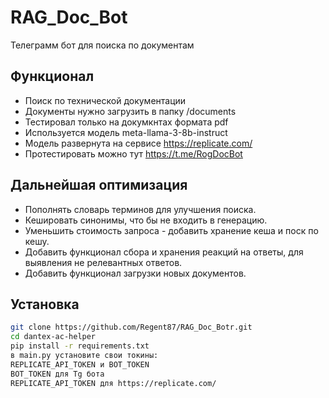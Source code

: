 # RAG_Doc_Bot
Телеграмм бот для поиска по документам

## Функционал
- Поиск по технической документации
- Документы нужно загрузить в папку /documents
- Тестировал только на докумкнтах формата pdf
- Используется модель meta-llama-3-8b-instruct
- Модель развернута на сервисе https://replicate.com/
- Протестировать можно тут https://t.me/RogDocBot 

## Дальнейшая оптимизация
- Пополнять словарь терминов для улучшения поиска.
- Кешировать синонимы, что бы не входить в генерацию.
- Уменьшить стоимость запроса - добавить хранение кеша и поск по кешу.
- Добавить функционал сбора и хранения реакций на ответы, для выявления не релевантных ответов.
- Добавить функционал загрузки новых документов.


## Установка
```bash
git clone https://github.com/Regent87/RAG_Doc_Botr.git
cd dantex-ac-helper
pip install -r requirements.txt
в main.py установите свои токины:
REPLICATE_API_TOKEN и BOT_TOKEN
BOT_TOKEN для Tg бота
REPLICATE_API_TOKEN для https://replicate.com/







